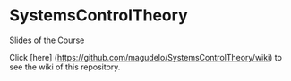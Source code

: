 # SystemsControlTheory
Slides of the Course

Click [here] (https://github.com/magudelo/SystemsControlTheory/wiki) to see the wiki of this repository.
